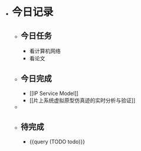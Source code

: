 - # 今日记录
	- ## 今日任务
		- 看计算机网络
		- 看论文
	- ##  今日完成
		- [[IP Service Model]]
		- [[片上系统虚拟原型仿真迹的实时分析与验证]]
	-
	- ## 待完成
		- {{query (TODO todo)}}